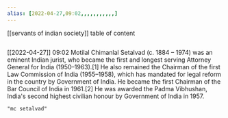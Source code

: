 ```yaml
---
alias: [2022-04-27,09:02,,,,,,,,,,,]
---
```

[[servants of indian society]]
table of content
```toc
```

[[2022-04-27]] 09:02
Motilal Chimanlal Setalvad (c. 1884 – 1974) was an eminent Indian jurist, who became the first and longest serving Attorney General for India (1950–1963).[1] He also remained the Chairman of the first Law Commission of India  (1955–1958), which has mandated for legal reform in the country by Government of India. He became the first Chairman of the Bar Council of India in 1961.[2]
He was awarded the Padma Vibhushan, India's second highest civilian honour by Government of India in 1957.
```query
"mc setalvad"
```